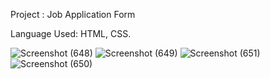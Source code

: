 Project : Job Application Form


Language Used: HTML, CSS.


![Screenshot (648)](https://github.com/sshivangi882/HTML-CSS-Projects/assets/122531720/bd7f1956-5ce9-4008-9098-c26b9ec19b38)
![Screenshot (649)](https://github.com/sshivangi882/HTML-CSS-Projects/assets/122531720/a6b34c92-f6b0-46ce-bd3c-346e850b7029)
![Screenshot (651)](https://github.com/sshivangi882/HTML-CSS-Projects/assets/122531720/24468351-aa3f-4e27-93ed-028acc5d1a12)
![Screenshot (650)](https://github.com/sshivangi882/HTML-CSS-Projects/assets/122531720/2cd5c02b-709c-4e6a-98ca-1743b3cf01cb)

